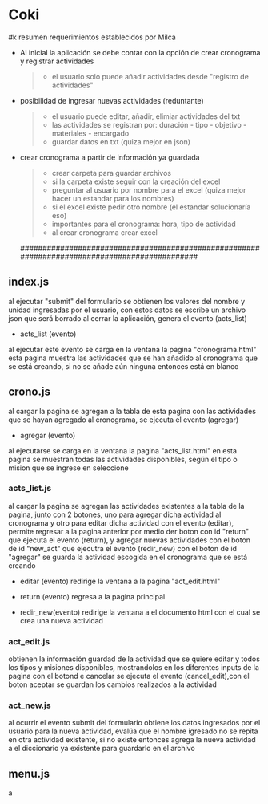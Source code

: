 # Coki

#k resumen requerimientos establecidos por Milca

- Al inicial la aplicación se debe contar con la opción de crear cronograma y
  registrar actividades

  > - el usuario solo puede añadir actividades desde "registro de actividades"

- posibilidad de ingresar nuevas actividades (reduntante)

  > - el usuario puede editar, añadir, elimiar actividades del txt
  > - las actividades se registran por: duración - tipo - objetivo - materiales -
  >   encargado
  > - guardar datos en txt (quiza mejor en json)

- crear cronograma a partir de información ya guardada

  > - crear carpeta para guardar archivos
  > - si la carpeta existe seguir con la creación del excel
  > - preguntar al usuario por nombre para el excel (quiza mejor hacer un
  >   estandar para los nombres)
  > - si el excel existe pedir otro nombre (el estandar solucionaría eso)
  > - importantes para el cronograma: hora, tipo de actividad
  > - al crear cronograma crear excel

  ##############################################################################################

## index.js

al ejecutar "submit" del formulario se obtienen los valores del nombre
y unidad ingresadas por el usuario, con estos datos se escribe un archivo json
que será borrado al cerrar la aplicación, genera el evento (acts_list)

- acts_list (evento)

al ejecutar este evento se carga en la ventana la pagina "cronograma.html"
esta pagina muestra las actividades que se han añadido al cronograma que se
está creando, si no se añade aún ninguna entonces está en blanco

## crono.js

al cargar la pagina se agregan a la tabla de esta pagina con las actividades
que se hayan agregado al cronograma, se ejecuta el evento (agregar)

- agregar (evento)

al ejecutarse se carga en la ventana la pagina "acts_list.html"
en esta pagina se muestran todas las actividades disponibles, según el tipo
o mision que se ingrese en seleccione

### acts_list.js

al cargar la pagina se agregan las actividades existentes a la tabla de la
pagina, junto con 2 botones, uno para agregar dicha actividad al cronograma
y otro para editar dicha actividad con el evento (editar), permite regresar a la pagina anterior por
medio der boton con id "return" que ejecuta el evento (return), y agregar nuevas actividades con el boton
de id "new_act" que ejecutra el evento (redir_new)
con el boton de id "agregar" se guarda la actividad escogida en el cronograma
que se está creando

- editar (evento)
  redirige la ventana a la pagina "act_edit.html"

- return (evento)
  regresa a la pagina principal

- redir_new(evento)
  redirige la ventana a el documento html con el cual se crea una nueva actividad

### act_edit.js

obtienen la información guardad de la actividad que se quiere editar y todos los tipos y misiones disponibles, mostrandolos en los diferentes inputs de la pagina
con el botond e cancelar se ejecuta el evento (cancel_edit),con el boton aceptar
se guardan los cambios realizados a la actividad

### act_new.js

al ocurrir el evento submit del formulario obtiene los datos ingresados por el usuario para la nueva actividad, evalúa que el nombre igresado no se repita en otra actividad existente, si no existe entonces agrega la nueva actividad a el diccionario ya existente para guardarlo en el archivo

## menu.js

a
